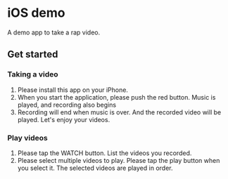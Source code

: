 # iOS demo

A demo app to take a rap video.

## Get started

### Taking a video

1. Please install this app on your iPhone.
2. When you start the application, please push the red button. Music is played, and recording also begins
3. Recording will end when music is over. And the recorded video will be played. Let's enjoy your videos.

### Play videos
1. Please tap the WATCH button. List the videos you recorded.
2. Please select multiple videos to play. Please tap the play button when you select it. The selected videos are played in order.
